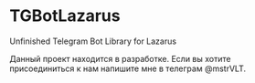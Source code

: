 # TGBotLazarus
Unfinished Telegram Bot Library for Lazarus 

Данный проект находится в разработке. Если вы хотите присоединиться к нам напишите мне в телеграм @mstrVLT.
